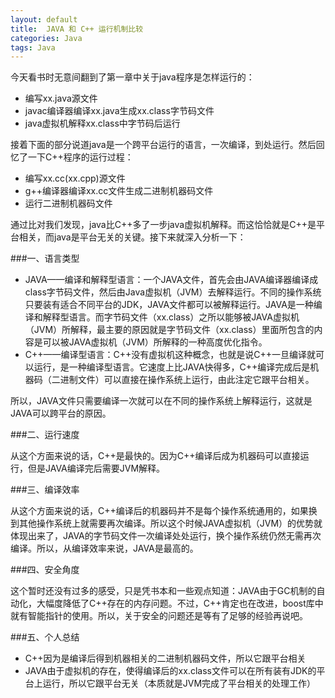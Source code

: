 ```yaml
---
layout: default
title:  JAVA 和 C++ 运行机制比较
categories: Java
tags: Java
---
```


今天看书时无意间翻到了第一章中关于java程序是怎样运行的：

* 编写xx.java源文件
* javac编译器编译xx.java生成xx.class字节码文件
* java虚拟机解释xx.class中字节码后运行

接着下面的部分说道java是一个跨平台运行的语言，一次编译，到处运行。然后回忆了一下C++程序的运行过程：

* 编写xx.cc(xx.cpp)源文件
* g++编译器编译xx.cc文件生成二进制机器码文件
* 运行二进制机器码文件

通过比对我们发现，java比C++多了一步java虚拟机解释。而这恰恰就是C++是平台相关，而java是平台无关的关键。接下来就深入分析一下：

###一、语言类型

* JAVA——编译和解释型语言：一个JAVA文件，首先会由JAVA编译器编译成class字节码文件，然后由Java虚拟机（JVM）去解释运行。不同的操作系统只要装有适合不同平台的JDK，JAVA文件都可以被解释运行。JAVA是一种编译和解释型语言。而字节码文件（xx.class）之所以能够被JAVA虚拟机（JVM）所解释，最主要的原因就是字节码文件（xx.class）里面所包含的内容是可以被JAVA虚拟机（JVM）所解释的一种高度优化指令。
* C++——编译型语言：C++没有虚拟机这种概念，也就是说C++一旦编译就可以运行，是一种编译型语言。它速度上比JAVA快得多，C++编译完成后是机器码（二进制文件）可以直接在操作系统上运行，由此注定它跟平台相关。

所以，JAVA文件只需要编译一次就可以在不同的操作系统上解释运行，这就是JAVA可以跨平台的原因。

###二、运行速度

从这个方面来说的话，C++是最快的。因为C++编译后成为机器码可以直接运行，但是JAVA编译完后需要JVM解释。

###三、编译效率

从这个方面来说的话，C++编译后的机器码并不是每个操作系统通用的，如果换到其他操作系统上就需要再次编译。所以这个时候JAVA虚拟机（JVM）的优势就体现出来了，JAVA的字节码文件一次编译处处运行，换个操作系统仍然无需再次编译。所以，从编译效率来说，JAVA是最高的。

###四、安全角度

这个暂时还没有过多的感受，只是凭书本和一些观点知道：JAVA由于GC机制的自动化，大幅度降低了C++存在的内存问题。不过，C++肯定也在改进，boost库中就有智能指针的使用。所以，关于安全的问题还是等有了足够的经验再说吧。

###五、个人总结

* C++因为是编译后得到机器相关的二进制机器码文件，所以它跟平台相关
* JAVA由于虚拟机的存在，使得编译后的xx.class文件可以在所有装有JDK的平台上运行，所以它跟平台无关（本质就是JVM完成了平台相关的处理工作）